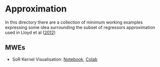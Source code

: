 # Approximation
In this directory there are a collection of minimum working examples expressing some idea surrounding the subset of regressors approximation used in Lloyd et al ([2012](https://proceedings.neurips.cc/paper/2012/hash/df6c9756b2334cc5008c115486124bfe-Abstract.html))

## MWEs
* SoR Kernel Visualisation: [Notebook](https://github.com/adiehl96/master/blob/main/dev/Approximation/SoR_Kernel_Visualisation.ipynb), [Colab](https://colab.research.google.com/github/adiehl96/master/blob/main/dev/Approximation/SoR_Kernel_Visualisation.ipynb)

